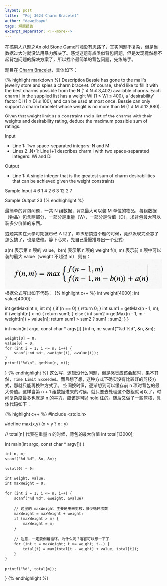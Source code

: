 ```yaml
---
layout: post
title:  "Poj 3624 Charm Bracelet"
author: "daweibayu"
tags: 解题报告
excerpt_separator: <!--more-->
---
```


<!--more-->

在搞男人八题之[An old Stone Game](http://poj.org/problem?id=1738)时竟没有思路了，其实问题不复杂，但是当数据过大时就没法用暴力解决了。感觉这题有点类似背包问题，但是发现竟然想不起背包问题的解决方案了，所以找个最简单的背包问题，先练练手。

题目在 [Charm Bracelet](http://poj.org/problem?id=3624)，具体如下：

{% highlight markdown %}
Description
Bessie has gone to the mall's jewelry store and spies a charm bracelet. Of course, she'd like to fill it with the best charms possible from the N (1 ≤ N ≤ 3,402) available charms. Each charm i in the supplied list has a weight Wi (1 ≤ Wi ≤ 400), a 'desirability' factor Di (1 ≤ Di ≤ 100), and can be used at most once. Bessie can only support a charm bracelet whose weight is no more than M (1 ≤ M ≤ 12,880).

Given that weight limit as a constraint and a list of the charms with their weights and desirability rating, deduce the maximum possible sum of ratings.

Input
* Line 1: Two space-separated integers: N and M
* Lines 2..N+1: Line i+1 describes charm i with two space-separated integers: Wi and Di

Output
* Line 1: A single integer that is the greatest sum of charm desirabilities that can be achieved given the weight constraints

Sample Input
4 6
1 4
2 6
3 12
2 7

Sample Output
23
{% endhighlight %}

最简单的背包问题，一共 N 组数据，背包最大可以装 M 单位的物品，每组数据（物品）包含两部分，一部分是重量（W），一部分是价值（D），求背包最大可以装多少价值的东西。

这题其实在大学时期就已经 A 过了，昨天想搞这个题的时候，竟然发现完全忘了怎么搞了，也是悲催。静下心来，先自己慢慢推导出一个公式:

a(n) 表示第 n 项的 value，b(n) 表示第 n 项的 weight
f(n, m) 表示前 n 项中可以装的最大 value（weight 不超过 m）
则有：
![屏幕快照 2017-08-09 下午1.29.49.png](/assets/images/b6b991a3b806d8d9.webp)
根据公式写出如下代码：
{% highlight c++ %}
int weight[4000];
int value[4000];

int getMax(int n, int m) {
    if (n == 0) {
        return 0;
    }
    int sum1 = getMax(n - 1, m);
    if (weight[n] > m) {
        return sum1;
    } else {
        int sum2 = getMax(n - 1, m - weight[n]) + value[n];
        return sum1 > sum2 ? sum1 : sum2;
    }
}

int main(int argc, const char * argv[]) {
    int n, m;
    scanf("%d %d", &n, &m);
    
    weight[0] = 0;
    value[0] = 0;
    for (int i = 1; i <= n; i++) {
        scanf("%d %d", &weight[i], &value[i]);
    }
    printf("%d\n", getMax(n, m));
}
{% endhighlight %}
这么写，逻辑没什么问题，但是感觉应该会超时，果不其然，`Time Limit Exceeded`。而且想了想，这种方式下确实没有比较好的剪枝方式，那就只能再换种方式了。
空间换时间，逐渐想到可以缓存前 n 项时背包的最大价值。这样当第 n + 1 组数据进来的时候，就只要去处理这个数组就可以了，时间复杂度最多也就是 n 的平方，应该是可以 hold 住的。随后又做了一些剪枝，具体代码如下：

{% highlight c++ %}
#include <stdio.h>

#define max(x,y) (x > y ? x : y)

// total[n] 代表在重量 n 的时候，背包的最大价值
int total[13000];

int main(int argc, const char * argv[]) {
    
    int n, m;
    scanf("%d %d", &n, &m);

    total[0] = 0;
    
    int weight, value;
    int maxWeight = 0;
    
    for (int i = 1; i <= n; i++) {
        scanf("%d %d", &weight, &value);
        
        // 这里的 maxWeight 主要是用来剪枝，减少循环次数
        maxWeight = maxWeight + weight;
        if (maxWeight > m) {
            maxWeight = m;
        }
        
        // 注意，一定要倒着循环，为什么呢？客官可以想一下了
        for (int t = maxWeight; t >= weight; t--) {
            total[t] = max(total[t - weight] + value, total[t]);
        }
    }

    printf("%d", total[m]);
}
{% endhighlight %}